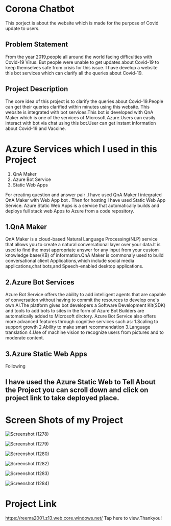 # Corona Chatbot

This porject is about the website which is made for the purpose of Covid update to users.
##  Problem Statement
From the year 2019,people all around the world facing difficulties with Covid-19 Virus. But people were unable to get updates about Covid-19 to keep themselves safe from crisis for this issue. I have develop a website this bot services which can clarify all the queries about Covid-19.
##  Project Description
The core idea of this project is to clarify the queries about Covid-19.People can get their queries clarified within minutes using this website. This website is integrated with bot services.This bot is developed with QnA Maker which is one of the services of Microsoft Azure.Users can easily interact with bot via chat using this bot.User can get instant information about Covid-19 and Vaccine.
# Azure Services which I used in this Project
1. QnA Maker
2. Azure Bot Service 
3. Static Web Apps
 
For creating question and answer pair ,I have used QnA Maker.I integrated QnA Maker with Web App bot . Then for hosting I have used Static Web App Service. Azure Static Web Apps is a service that automatically builds and deploys full stack web Apps to Azure from a code repository.
##  1.QnA Maker
QnA Maker is a cloud-based Natural Language Processing(NLP) service that allows you to create a natural conversational layer over your data.It is used to find the most appropriate answer for any input from your custom knowledge base(KB) of information.QnA Maker is commonaly used to build conversational client Applications,which include social media applications,chat bots,and Speech-enabled desktop applications.
##  2.Azure Bot Services
Azure Bot Service offers the ability to add intelligent agents that are capable of conversation without having to commit the resources to develop one's own AI.The platform gives bot developers a Software Development Kit(SDK) and tools to add bots to sites in the form of Azure Bot Builders are automatically added to Microsoft dirctory.
Azure Bot Service also offers more advanced features through cognitive services such as:
1.Scaling to support growth
2.Ability to make smart recommendation
3.Language translation
4.Use of machine vision to recognize users from pictures and to moderate content.
##  3.Azure Static Web Apps
Following

 
##  I have used the Azure Static Web to Tell About the Project you can scroll down and click on project link to take deployed place.
 
# Screen Shots of my Project

![Screenshot (1278)](https://user-images.githubusercontent.com/98814220/154089870-23d1d03a-d350-4fb9-9582-0d7547bc6431.png)

![Screenshot (1279)](https://user-images.githubusercontent.com/98814220/154089949-40918bbf-9933-413e-b0df-7d2653fa9fdc.png)

![Screenshot (1280)](https://user-images.githubusercontent.com/98814220/154090003-9622f1bb-6264-4b1f-9581-0b4054de2719.png)

![Screenshot (1282)](https://user-images.githubusercontent.com/98814220/154092909-8d5934d0-cba7-4cc9-803d-244e2f2da589.png)

![Screenshot (1283)](https://user-images.githubusercontent.com/98814220/154092958-86071e68-4985-4211-8401-16f57df2ad84.png)

![Screenshot (1284)](https://user-images.githubusercontent.com/98814220/154092997-1095332c-7764-4f46-b38c-c3d50a4eac44.png)



# Project Link
https://reema2001.z13.web.core.windows.net/  Tap here to view.Thankyou!



